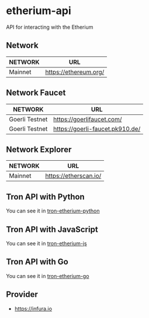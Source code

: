 # etherium-api

API for interacting with the Etherium


## Network

| NETWORK |	URL |
| ----------- | ----------- |
| Mainnet |	https://ethereum.org/ |


## Network Faucet

| NETWORK |	URL |
| ----------- | ----------- |
| Goerli Testnet |  https://goerlifaucet.com/ |
| Goerli Testnet |  https://goerli-faucet.pk910.de/ |

## Network Explorer
| NETWORK |	URL |
| ----------- | ----------- |
| Mainnet |	https://etherscan.io/ |


## Tron API with Python
You can see it in [tron-etherium-python]()

## Tron API with JavaScript
You can see it in [tron-etherium-js]()

## Tron API with Go
You can see it in [tron-etherium-go]()

## Provider
- https://infura.io


